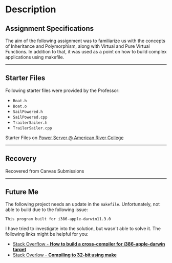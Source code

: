 # Description
## Assignment Specifications
The aim of the following assignment was to familiarize us with the concepts of Inheritance and Polymorphism, along with Virtual and Pure Virtual Functions. In addition to that, it was used as a point on how to build complex applications using makefile.
___
## Starter Files
Following starter files were provided by the Professor:
- `Boat.h`
- `Boat.o`
- `SailPowered.h`
- `SailPowered.cpp`
- `TrailerSailer.h`
- `TrailerSailer.cpp`

Starter Files on [Power Server @ American River College](https://power.arc.losrios.edu/~foxd/Boat/)
___
## Recovery
Recovered from Canvas Submissions
___
## Future Me
The following project needs an update in the `makefile`. Unfortunately, not able to build due to the following issue:
```
This program built for i386-apple-darwin11.3.0
```

I have tried to investigate into the solution, but wasn't able to solve it.
The following links might be helpful for you:
- [Stack Overflow - **How to build a cross-compiler for i386-apple-darwin target**](https://stackoverflow.com/questions/15666547/how-to-build-a-cross-compiler-for-i386-apple-darwin-target-from-x86-64-apple-dar)
- [Stack Overlow - **Compiling to 32-bit using make**](https://stackoverflow.com/questions/12982020/compiling-to-32-bit-using-make)